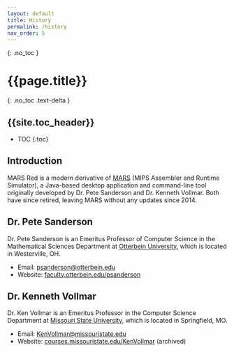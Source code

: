 ```yaml
---
layout: default
title: History
permalink: /history
nav_order: 5
---
```


{: .no_toc }
# {{page.title}}

{: .no_toc .text-delta }
## {{site.toc_header}}

- TOC
{:toc}

## Introduction

MARS Red is a modern derivative of [MARS](https://dpetersanderson.github.io/)
(MIPS Assembler and Runtime Simulator), a Java-based desktop application and
command-line tool originally developed by Dr. Pete Sanderson and Dr. Kenneth Vollmar.
Both have since retired, leaving MARS without any updates since 2014.

## Dr. Pete Sanderson

Dr. Pete Sanderson is an Emeritus Professor of Computer Science in the Mathematical Sciences Department
at [Otterbein University](https://www.otterbein.edu/), which is located in Westerville, OH.

- Email: [psanderson@otterbein.edu](mailto:psanderson@otterbein.edu)
- Website: [faculty.otterbein.edu/psanderson](http://faculty.otterbein.edu/psanderson/)

## Dr. Kenneth Vollmar

Dr. Ken Vollmar is an Emeritus Professor in the Computer Science Department
at [Missouri State University](https://www.missouristate.edu/), which is located in Springfield, MO.

- Email: [KenVollmar@missouristate.edu](mailto:KenVollmar@missouristate.edu)
- Website: [courses.missouristate.edu/KenVollmar](https://web.archive.org/web/20240907025417/https://courses.missouristate.edu/KenVollmar/) (archived)
